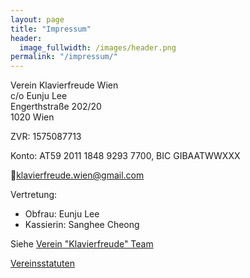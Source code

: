 ```yaml
---
layout: page
title: "Impressum"
header:
  image_fullwidth: /images/header.png
permalink: "/impressum/"
---
```



Verein Klavierfreude Wien<br>
c/o Eunju Lee<br>
Engerthstraße 202/20<br>
1020 Wien<br>

ZVR: 1575087713

Konto: AT59 2011 1848 9293 7700, BIC GIBAATWWXXX

📧<a href="mailto:klavierfreude.wien@gmail.com">klavierfreude.wien@gmail.com</a>

Vertretung:
* Obfrau: Eunju Lee
* Kassierin: Sanghee Cheong

Siehe [Verein "Klavierfreude" Team](/team/)

[Vereinsstatuten](/statuten.pdf)
